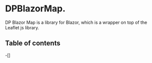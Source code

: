 # DPBlazorMap.

DP Blazor Map is a library for Blazor, which is a wrapper on top of the Leaflet js library.

## Table of contents

-[]